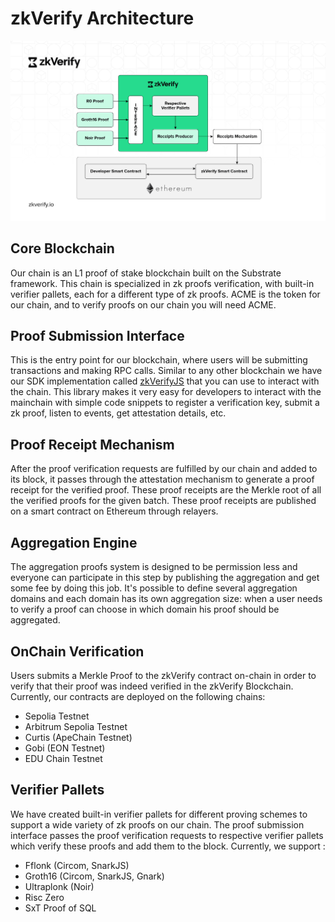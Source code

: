 # zkVerify Architecture

![alt_text](./img/zkVerify-workflow.jpg)

## Core Blockchain

Our chain is an L1 proof of stake blockchain built on the Substrate framework. This chain is specialized in zk proofs verification, with built-in verifier pallets, each for a different type of zk proofs. ACME is the token for our chain, and to verify proofs on our chain you will need ACME.

## Proof Submission Interface

This is the entry point for our blockchain, where users will be submitting transactions and making RPC calls. Similar to any other blockchain we have our SDK implementation called [zkVerifyJS](https://docs.zkverify.io/tutorials/submit-proofs/typescript-example) that you can use to interact with the chain. This library makes it very easy for developers to interact with the mainchain with simple code snippets to register a verification key, submit a zk proof, listen to events, get attestation details, etc.

## Proof Receipt Mechanism

After the proof verification requests are fulfilled by our chain and added to its block, it passes through the attestation mechanism to generate a proof receipt for the verified proof. These proof receipts are the Merkle root of all the verified proofs for the given batch. These proof receipts are published on a smart contract on Ethereum through relayers.

## Aggregation Engine

The aggregation proofs system is designed to be permission less and everyone can participate in this step by publishing the aggregation and get some fee by doing this job. It's possible to define several aggregation domains and each domain has its own aggregation size: when a user needs to verify a proof can choose in which domain his proof should be aggregated.

## OnChain Verification

Users submits a Merkle Proof to the zkVerify contract on-chain in order to verify that their proof was indeed verified in the zkVerify Blockchain. Currently, our contracts are deployed on the following chains:

- Sepolia Testnet
- Arbitrum Sepolia Testnet
- Curtis (ApeChain Testnet)
- Gobi (EON Testnet)
- EDU Chain Testnet

## Verifier Pallets

We have created built-in verifier pallets for different proving schemes to support a wide variety of zk proofs on our chain. The proof submission interface passes the proof verification requests to respective verifier pallets which verify these proofs and add them to the block. Currently, we support :
- Fflonk (Circom, SnarkJS)
- Groth16 (Circom, SnarkJS, Gnark)
- Ultraplonk (Noir)
- Risc Zero
- SxT Proof of SQL

